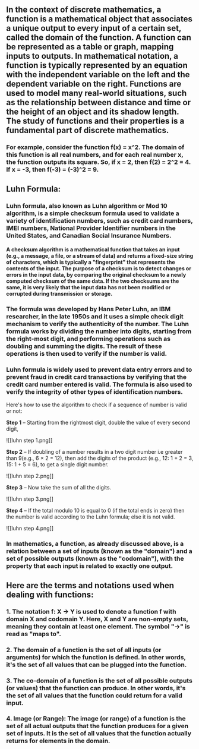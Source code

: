 ## In the context of discrete mathematics, a function is a mathematical object that associates a unique output to every input of a certain set, called the domain of the function. A function can be represented as a table or graph, mapping inputs to outputs. In mathematical notation, a function is typically represented by an equation with the independent variable on the left and the dependent variable on the right. Functions are used to model many real-world situations, such as the relationship between distance and time or the height of an object and its shadow length. The study of functions and their properties is a fundamental part of discrete mathematics.

### For example, consider the function f(x) = x^2. The domain of this function is all real numbers, and for each real number x, the function outputs its square. So, if x = 2, then f(2) = 2^2 = 4. If x = -3, then f(-3) = (-3)^2 = 9.

## Luhn Formula:

### Luhn formula, also known as Luhn algorithm or Mod 10 algorithm, is a simple checksum formula used to validate a variety of identification numbers, such as credit card numbers, IMEI numbers, National Provider Identifier numbers in the United States, and Canadian Social Insurance Numbers.

#### A checksum algorithm is a mathematical function that takes an input (e.g., a message, a file, or a stream of data) and returns a fixed-size string of characters, which is typically a "fingerprint" that represents the contents of the input. The purpose of a checksum is to detect changes or errors in the input data, by comparing the original checksum to a newly computed checksum of the same data. If the two checksums are the same, it is very likely that the input data has not been modified or corrupted during transmission or storage.

### The formula was developed by Hans Peter Luhn, an IBM researcher, in the late 1950s and it uses a simple check digit mechanism to verify the authenticity of the number. The Luhn formula works by dividing the number into digits, starting from the right-most digit, and performing operations such as doubling and summing the digits. The result of these operations is then used to verify if the number is valid.

### Luhn formula is widely used to prevent data entry errors and to prevent fraud in credit card transactions by verifying that the credit card number entered is valid. The formula is also used to verify the integrity of other types of identification numbers.

Here's how to use the algorithm to check if a sequence of number is valid or not:

**Step 1** – Starting from the rightmost digit, double the value of every second digit,

![[luhn step 1.png]]

**Step 2** – If doubling of a number results in a two digit number i.e greater than 9(e.g., 6 × 2 = 12), then add the digits of the product (e.g., 12: 1 + 2 = 3, 15: 1 + 5 = 6), to get a single digit number.

![[luhn step 2.png]]

**Step 3** – Now take the sum of all the digits.

![[luhn step 3.png]]

**Step 4** – If the total modulo 10 is equal to 0 (if the total ends in zero) then the number is valid according to the Luhn formula; else it is not valid.

![[luhn step 4.png]]

### In mathematics, a function, as already discussed above, is a relation between a set of inputs (known as the "domain") and a set of possible outputs (known as the "codomain"), with the property that each input is related to exactly one output.

## Here are the terms and notations used when dealing with functions:

### 1. The notation f: X -> Y is used to denote a function f with domain X and codomain Y. Here, X and Y are non-empty sets, meaning they contain at least one element. The symbol "->" is read as "maps to".

### 2. The domain of a function is the set of all inputs (or arguments) for which the function is defined. In other words, it's the set of all values that can be plugged into the function.

### 3. The co-domain of a function is the set of all possible outputs (or values) that the function can produce. In other words, it's the set of all values that the function could return for a valid input.

### 4.  Image (or Range): The image (or range) of a function is the set of all actual outputs that the function produces for a given set of inputs. It is the set of all values that the function actually returns for elements in the domain.

